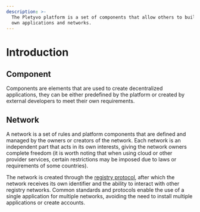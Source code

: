 ```yaml
---
description: >-
  The Pletyvo platform is a set of components that allow others to build their
  own applications and networks.
---
```


# Introduction

## Component

Components are elements that are used to create decentralized applications, they can be either predefined by the platform or created by external developers to meet their own requirements.

## Network

A network is a set of rules and platform components that are defined and managed by the owners or creators of the network. Each network is an independent part that acts in its own interests, giving the network owners complete freedom (it is worth noting that when using cloud or other provider services, certain restrictions may be imposed due to laws or requirements of some countries).

The network is created through the [registry protocol](protocols/registry.md), after which the network receives its own identifier and the ability to interact with other registry networks. Common standards and protocols enable the use of a single application for multiple networks, avoiding the need to install multiple applications or create accounts.
